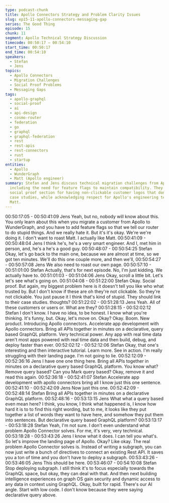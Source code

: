 ```yaml
---
type: podcast-chunk
title: Apollo Connectors Strategy and Problem Clarity Issues
slug: ep15-11-apollo-connectors-messaging-gap
series: The Good Thing
episode: 15
chunk: 11
segment: Apollo Technical Strategy Discussion
timecode: 00:50:17 – 00:54:10
start_time: 00:50:17
end_time: 00:54:10
speakers:
  - Stefan
  - Jens
topics:
  - Apollo Connectors
  - Migration Challenges
  - Social Proof Problems
  - Messaging Gaps
tags:
  - apollo-graphql
  - social-proof
  - ai
  - api-design
  - cosmo-router
  - federation
  - go
  - graphql
  - graphql-federation
  - rest
  - rest-apis
  - rest-connectors
  - rust
  - startup
entities:
  - Apollo
  - WunderGraph
  - Matt (Apollo engineer)
summary: Stefan and Jens discuss technical migration challenges from Apollo to WunderGraph,
  including the need for feature flags to maintain compatibility. They critique Apollo's
  social proof section for having non-clickable customer logos that don't link to
  case studies, while acknowledging respect for Apollo's engineering team, particularly
  Matt.
---
```


00:50:17:05 - 00:50:41:09
Jens
Yeah, but no, nobody will know about this. You only learn about this when you migrate a
customer from Apollo to WunderGraph, and you have to add feature flags so that we tell our
router to do stupid things. And we really hate it. But it's it's okay. We're we're doing it. I don't
want to roast Matt. I actually like Matt.
00:50:41:09 - 00:50:48:04
Jens
I think he's, he's a very smart engineer. And I, met him in person, and, he's a he's a good guy.
00:50:48:07 - 00:50:54:25
Stefan
Okay, let's go back to the main one, because we are almost at time, so we got ten minutes.
We'll do this one couple more, and then we'll,
00:50:54:27 - 00:50:57:08
Jens
We also need to roast our own page.
00:50:57:10 - 00:51:01:00
Stefan
Actually, that's for next episode. No, I'm just kidding. We actually have to.
00:51:01:03 - 00:51:04:06
Jens
Okay, scroll a little bit. Let's let's see what's going on.
00:51:04:08 - 00:51:22:00
Stefan
Okay. Social proof. But again, my biggest problem here is it doesn't tell you like who what
trusted by. But I don't know if these are oh they're not clickable. So they're not clickable. You just
pause it I think that's kind of stupid. They should link to their case studies. thoughts?
00:51:22:02 - 00:51:28:13
Jens
Yeah. All of these customers or users or. What are they?
00:51:28:15 - 00:52:02:12
Stefan
I don't know. I have no idea, to be honest. I know what you're thinking. It's funny, but. Okay, let's
move on. Okay? Okay. Boom. New product. Introducing Apollo connectors. Accelerate app
development with Apollo connectors. Bring all APIs together in minutes on a declarative, query
based GraphQL platform. Very technical power. Any app with real time data aren't most apps
powered with real time data and then build, debug, and deploy faster than ever.
00:52:02:12 - 00:52:12:06
Stefan
Okay, that one's interesting and then interactive tutorial. Learn more. See in action. I'm really
struggling with their landing page. I'm not going to lie.
00:52:12:09 - 00:52:36:16
Jens
I have one one thing here. Bring all APIs together in minutes on a declarative query based
GraphQL platform. You know what? Remove query based? Can you Mark query based? Okay,
remove it and read this again.
00:52:36:18 - 00:52:41:07
Stefan
Accelerate app development with apollo connectors bring all I know just this one sentence.
00:52:41:10 - 00:52:42:09
Jens
Now just this one.
00:52:42:09 - 00:52:48:14
Stefan
Bring all APIs together in minutes on a declarative GraphQL platform.
00:52:48:16 - 00:53:13:15
Jens
What what a query based even mean here? I think, you know, I think what happened is, I know
how hard it is to to find this right wording, but to me, it looks like they put together a list of words
they want to have here, and somehow they put them into sentences. But declarative query
based GraphQL platform?
00:53:13:17 - 00:53:18:28
Stefan
Yeah, I'm not sure. I don't even understand what problem Apollo Connector solves. For me, it's
very, very technical.
00:53:18:28 - 00:53:43:26
Jens
I know what it does. I can tell you what's. So let's improve the landing page of Apollo. Okay?
Like okay. The real problem Apollo Connector solves is. Instead of writing a subgraph, you can
now just write a bunch of directives to connect an existing Rest API. It saves you a ton of time
and you don't have to deploy a subgraph.
00:53:43:26 - 00:53:46:05
Jens
This should be here.
00:53:46:07 - 00:54:10:08
Stefan
Stop deploying subgraph. I still think it's to focus especially towards the GraphQL space, but
okay, they can deal with that. And then next building intelligence experiences on graph OS gain
security and dynamic access to any data in context using GraphQL. Okay, built for rapid.
There's our AI angle. Start with low code. I don't know because they were saying declarative
query above.